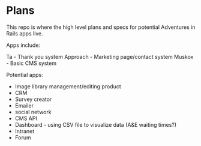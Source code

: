 # Plans

This repo is where the high level plans and specs for potential Adventures in Rails apps live.

Apps include:

Ta - Thank you system
Approach - Marketing page/contact system
Muskox - Basic CMS system

Potential apps:

- Image library management/editing product
- CRM
- Survey creator
- Emailer
- social network
- CMS API
- Dashboard - using CSV file to visualize data (A&E waiting times?)
- Intranet
- Forum